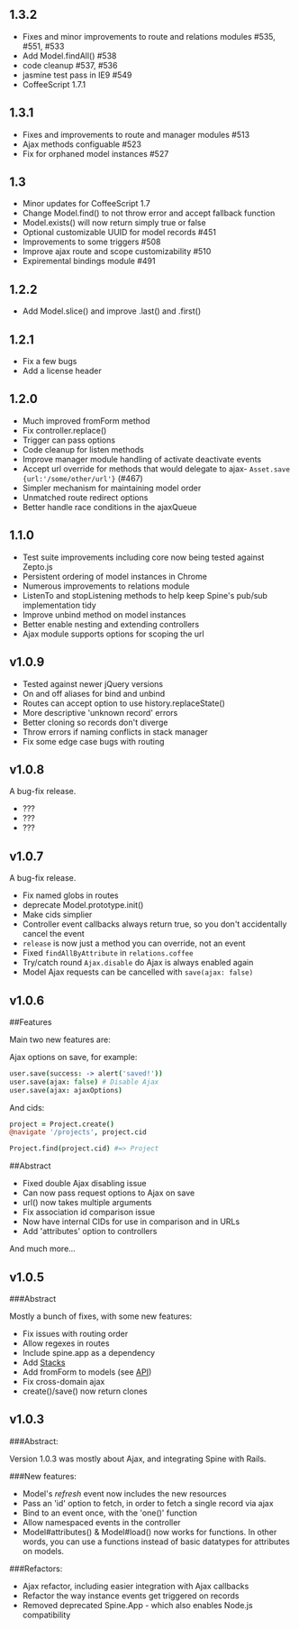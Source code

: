 ## 1.3.2
* Fixes and minor improvements to route and relations modules #535, #551, #533
* Add Model.findAll() #538
* code cleanup #537, #536
* jasmine test pass in IE9 #549
* CoffeeScript 1.7.1

## 1.3.1
* Fixes and improvements to route and manager modules #513
* Ajax methods configuable #523
* Fix for orphaned model instances #527

## 1.3
* Minor updates for CoffeeScript 1.7
* Change Model.find() to not throw error and accept fallback function
* Model.exists() will now return simply true or false
* Optional customizable UUID for model records #451
* Improvements to some triggers #508
* Improve ajax route and scope customizability #510
* Expiremental bindings module #491

## 1.2.2
* Add Model.slice() and improve .last() and .first()

## 1.2.1
* Fix a few bugs
* Add a license header

## 1.2.0
* Much improved fromForm method
* Fix controller.replace()
* Trigger can pass options
* Code cleanup for listen methods
* Improve manager module handling of activate deactivate events
* Accept url override for methods that would delegate to ajax- `Asset.save {url:'/some/other/url'}` (#467)
* Simpler mechanism for maintaining model order
* Unmatched route redirect options
* Better handle race conditions in the ajaxQueue

## 1.1.0
* Test suite improvements including core now being tested against Zepto.js
* Persistent ordering of model instances in Chrome 
* Numerous improvements to relations module
* ListenTo and stopListening methods to help keep Spine's pub/sub implementation tidy
* Improve unbind method on model instances
* Better enable nesting and extending controllers
* Ajax module supports options for scoping the url

## v1.0.9

* Tested against newer jQuery versions
* On and off aliases for bind and unbind
* Routes can accept option to use history.replaceState()
* More descriptive 'unknown record' errors
* Better cloning so records don't diverge
* Throw errors if naming conflicts in stack manager
* Fix some edge case bugs with routing

## v1.0.8

A bug-fix release.

* ???
* ???
* ???

## v1.0.7

A bug-fix release.

* Fix named globs in routes
* deprecate Model.prototype.init()
* Make cids simplier
* Controller event callbacks always return true, so you don't accidentally cancel the event
* `release` is now just a method you can override, not an event
* Fixed `findAllByAttribute` in `relations.coffee`
* Try/catch round `Ajax.disable` do Ajax is always enabled again
* Model Ajax requests can be cancelled with `save(ajax: false)`

## v1.0.6

##Features

Main two new features are:

Ajax options on save, for example:

```coffeescript
user.save(success: -> alert('saved!'))
user.save(ajax: false) # Disable Ajax
user.save(ajax: ajaxOptions)
```

And cids:

```coffeescript
project = Project.create()
@navigate '/projects', project.cid

Project.find(project.cid) #=> Project
```

##Abstract

* Fixed double Ajax disabling issue
* Can now pass request options to Ajax on save
* url() now takes multiple arguments
* Fix association id comparison issue
* Now have internal CIDs for use in comparison and in URLs
* Add 'attributes' option to controllers

And much more...

## v1.0.5

###Abstract

Mostly a bunch of fixes, with some new features:

* Fix issues with routing order
* Allow regexes in routes
* Include spine.app as a dependency
* Add [Stacks](http://spinejs.com/docs/stacks)
* Add fromForm to models (see [API](http://spinejs.com/api/models))
* Fix cross-domain ajax
* create()/save() now return clones

## v1.0.3

###Abstract:

Version 1.0.3 was mostly about Ajax, and integrating Spine with Rails.

###New features:

* Model's *refresh* event now includes the new resources
* Pass an 'id' option to fetch, in order to fetch a single record via ajax
* Bind to an event once, with the 'one()' function
* Allow namespaced events in the controller
* Model#attributes() & Model#load() now works for functions. In other words, you can use a functions instead of basic datatypes for attributes on models.

###Refactors:

* Ajax refactor, including easier integration with Ajax callbacks
* Refactor the way instance events get triggered on records
* Removed deprecated Spine.App - which also enables Node.js compatibility
 
